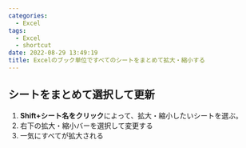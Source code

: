 ```yaml
---
categories:
  - Excel
tags:
  - Excel
  - shortcut
date: 2022-08-29 13:49:19
title: Excelのブック単位ですべてのシートをまとめて拡大・縮小する
---
```


<!-- toc -->

<!-- more -->

## シートをまとめて選択して更新

1. **Shift+シート名をクリック**によって、拡大・縮小したいシートを選ぶ。
2. 右下の拡大・縮小バーを選択して変更する
3. 一気にすべてが拡大される
